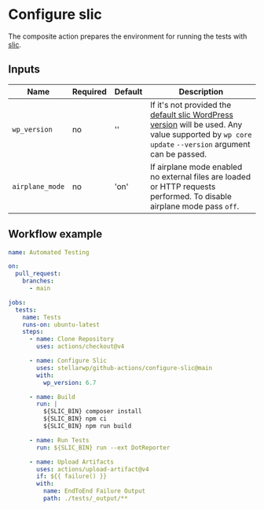 # Configure slic

The composite action prepares the environment for running the tests with [slic](https://github.com/stellarwp/slic).

## Inputs

| Name            | Required | Default | Description                                                                                                                                                                                                                                                                                   |
|-----------------|----------|---------|-----------------------------------------------------------------------------------------------------------------------------------------------------------------------------------------------------------------------------------------------------------------------------------------------|
| `wp_version`    | no       | ''      | If it's not provided the [default slic WordPress version](https://github.com/stellarwp/slic/blob/7e79022ce53adfcad514f09528fcb2d204b9e77b/.github/workflows/publish-wordpress-docker-image.yml#L19) will be used. Any value supported by `wp core update` `--version` argument can be passed. |
| `airplane_mode` | no       | 'on'    | If airplane mode enabled no external files are loaded or HTTP requests performed. To disable airplane mode pass `off`.                                                                                                                                                                        |


## Workflow example

```yaml
name: Automated Testing

on:
  pull_request:
    branches:
      - main

jobs:
  tests:
    name: Tests
    runs-on: ubuntu-latest
    steps:
      - name: Clone Repository
        uses: actions/checkout@v4

      - name: Configure Slic
        uses: stellarwp/github-actions/configure-slic@main
        with:
          wp_version: 6.7

      - name: Build
        run: |
          ${SLIC_BIN} composer install
          ${SLIC_BIN} npm ci
          ${SLIC_BIN} npm run build

      - name: Run Tests
        run: ${SLIC_BIN} run --ext DotReporter

      - name: Upload Artifacts
        uses: actions/upload-artifact@v4
        if: ${{ failure() }}
        with:
          name: EndToEnd Failure Output
          path: ./tests/_output/**
```
